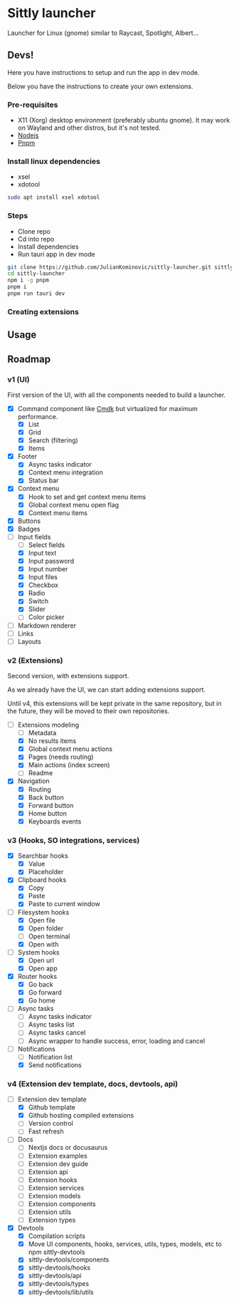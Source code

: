 # Sittly launcher

Launcher for Linux (gnome) similar to Raycast, Spotlight, Albert...

## Devs!

Here you have instructions to setup and run the app in dev mode.

Below you have the instructions to create your own extensions.

### Pre-requisites

- X11 (Xorg) desktop environment (preferably ubuntu gnome). It may work on Wayland and other distros, but it's not tested.
- [Nodejs](https://nodejs.org/en/)
- [Pnpm](https://pnpm.io/)

### Install linux dependencies

- xsel
- xdotool

```bash
sudo apt install xsel xdotool
```

### Steps

- Clone repo
- Cd into repo
- Install dependencies
- Run tauri app in dev mode

```bash
git clone https://github.com/JulianKominovic/sittly-launcher.git sittly-launcher
cd sittly-launcher
npm i -g pnpm
pnpm i
pnpm run tauri dev
```

### Creating extensions

## Usage

## Roadmap

### v1 (UI)

First version of the UI, with all the components needed to build a launcher.

- [x] Command component like [Cmdk](https://cmdk.paco.me/) but virtualized for maximum performance.
  - [x] List
  - [x] Grid
  - [x] Search (filtering)
  - [x] Items
- [x] Footer
  - [x] Async tasks indicator
  - [x] Context menu integration
  - [x] Status bar
- [x] Context menu
  - [x] Hook to set and get context menu items
  - [x] Global context menu open flag
  - [x] Context menu items
- [x] Buttons
- [x] Badges
- [ ] Input fields
  - [ ] Select fields
  - [x] Input text
  - [x] Input password
  - [x] Input number
  - [x] Input files
  - [x] Checkbox
  - [x] Radio
  - [x] Switch
  - [x] Slider
  - [ ] Color picker
- [ ] Markdown renderer
- [ ] Links
- [ ] Layouts

### v2 (Extensions)

Second version, with extensions support.

As we already have the UI, we can start adding extensions support.

Until v4, this extensions will be kept private in the same repository, but in the future, they will be moved to their own repositories.

- [ ] Extensions modeling
  - [ ] Metadata
  - [x] No results items
  - [x] Global context menu actions
  - [x] Pages (needs routing)
  - [x] Main actions (index screen)
  - [ ] Readme
- [x] Navigation
  - [x] Routing
  - [x] Back button
  - [x] Forward button
  - [x] Home button
  - [x] Keyboards events

### v3 (Hooks, SO integrations, services)

- [x] Searchbar hooks
  - [x] Value
  - [x] Placeholder
- [x] Clipboard hooks
  - [x] Copy
  - [x] Paste
  - [x] Paste to current window
- [ ] Filesystem hooks
  - [x] Open file
  - [x] Open folder
  - [ ] Open terminal
  - [x] Open with
- [ ] System hooks
  - [x] Open url
  - [x] Open app
- [x] Router hooks
  - [x] Go back
  - [x] Go forward
  - [x] Go home
- [ ] Async tasks
  - [ ] Async tasks indicator
  - [ ] Async tasks list
  - [ ] Async tasks cancel
  - [ ] Async wrapper to handle success, error, loading and cancel
- [ ] Notifications
  - [ ] Notification list
  - [x] Send notifications

### v4 (Extension dev template, docs, devtools, api)

- [ ] Extension dev template
  - [x] Github template
  - [x] Github hosting compiled extensions
  - [ ] Version control
  - [ ] Fast refresh
- [ ] Docs
  - [ ] Nextjs docs or docusaurus
  - [ ] Extension examples
  - [ ] Extension dev guide
  - [ ] Extension api
  - [ ] Extension hooks
  - [ ] Extension services
  - [ ] Extension models
  - [ ] Extension components
  - [ ] Extension utils
  - [ ] Extension types
- [x] Devtools
  - [x] Compilation scripts
  - [x] Move UI components, hooks, services, utils, types, models, etc to npm sittly-devtools
  - [x] sittly-devtools/components
  - [x] sittly-devtools/hooks
  - [x] sittly-devtools/api
  - [x] sittly-devtools/types
  - [x] sittly-devtools/lib/utils
